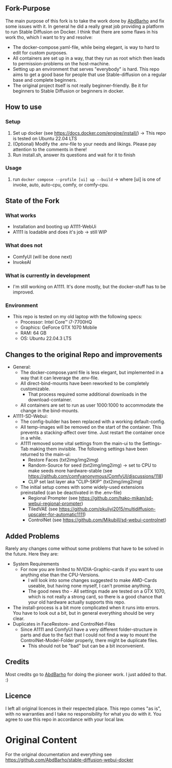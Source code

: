 ## Fork-Purpose
The main purpose of this fork is to take the work done by [AbdBarho](https://github.com/AbdBarho) and fix some issues with it.
In general he did a really great job providing a platform to run Stable Diffusion on Docker.
I think that there are some flaws in his work tho, which I want to try and resolve:
- The docker-compose.yaml-file, while being elegant, is way to hard to edit for custom purposes.
- All containers are set up in a way, that they run as root which then leads to permission-problems on the host-machine.
- Setting up an environment that serves "everybody" is hard. This repo aims to get a good base for people that use Stable-diffusion on a regular base and complete beginners.
- The original project itself is not really beginner-friendly. Be it for beginners to Stable Diffusion or beginners in docker.

## How to use
### Setup
1. Set up docker (see https://docs.docker.com/engine/install/) -> This repo is tested on Ubuntu 22.04 LTS
2. (Optional) Modify the .env-file to your needs and likings. Please pay attention to the comments in there!
3. Run install.sh, answer its questions and wait for it to finish
### Usage
1. run `docker compose --profile [ui] up --build` -> where [ui] is one of invoke, auto, auto-cpu, comfy, or comfy-cpu.

## State of the Fork
### What works
- Installation and booting up A1111-WebUi
- A1111 is loadable and does it's job -> still WIP

### What does not
- ComfyUI (will be done next)
- InvokeAI

### What is currently in development
- I'm still working on A1111. It's done mostly, but the docker-stuff has to be improved.

### Environment
- This repo is tested on my old laptop with the following specs:
  - Processor: Intel Core™ i7-7700HQ
  - Graphics: GeForce GTX 1070 Mobile
  - RAM: 64 GB
  - OS: Ubuntu 22.04.3 LTS


## Changes to the original Repo and improvements
- General:
  - The docker-compose.yaml file is less elegant, but implemented in a way that it can leverage the .env-file.
  - All direct-bind-mounts have been reworked to be completely customizable.
    - That process required some additional downloads in the download-container.
  - All containers are set to run as user 1000:1000 to accommodate the change in the bind-mounts.
- A1111-SD-Webui:
  - The config-builder has been replaced with a working default-config.
  - All temp-images will be removed on the start of the container. This prevents a stacking-affect over time. Just restart the container once in a while.
  - A1111 removed some vital settings from the main-ui to the Settings-Tab making them invisible. The following settings have been returned to the main-ui:
    - Restore Faces (txt2img/img2img)
    - Random-Source for seed (txt2img/img2img) -> set to CPU to make seeds more hardware-stable (see https://github.com/comfyanonymous/ComfyUI/discussions/118)
    - CLIP set last layer aka "CLIP-SKIP" (txt2img/img2img)
  - The initial setup comes with some widely-used extensions preinstalled (can be deactivated in the .env-file)
    - Regional Prompter (see https://github.com/hako-mikan/sd-webui-regional-prompter)
    - TiledVAE (see https://github.com/pkuliyi2015/multidiffusion-upscaler-for-automatic1111)
    - ControlNet (see https://github.com/Mikubill/sd-webui-controlnet)

## Added Problems
Rarely any changes come without some problems that have to be solved in the future. Here they are:
 - System Requirements
   - For now you are limited to NVIDIA-Graphic-cards if you want to use anything else than the CPU-Versions.
     - I will look into some changes suggested to make AMD-Cards useable, but having none myself, I can't promise anything.
     - The good news tho - All settings made are tested on a GTX 1070, which is not really a strong card, so there is a good chance that your old hardware actually supports this repo.
 - The install-process is a bit more complicated when it runs into errors. You have to look out a bit, but in general everything should be very clear.
 - Duplicates in FaceRestore- and ControlNet-Files
   - Since A1111 and ComfyUI have a very different folder-structure in parts and due to the fact that I could not find a way to mount the ControlNet-Model-Folder properly, there might be duplicate files.
     - This should not be "bad" but can be a bit inconvenient.

## Credits
Most credits go to [AbdBarho](https://github.com/AbdBarho) for doing the pioneer work. I just added to that. :)

## Licence
I left all original licences in their respected place.
This repo comes "as is", with no warranties and I take no responsibility for what you do with it.
You agree to use this repo in accordance with your local law.

# Original Content
For the original documentation and everything see https://github.com/AbdBarho/stable-diffusion-webui-docker
